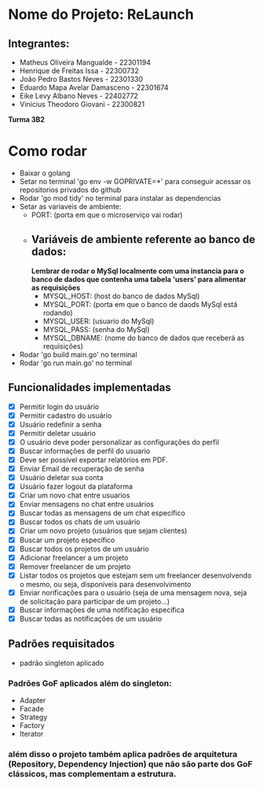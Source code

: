 # Nome do Projeto: ReLaunch

## Integrantes:
- Matheus Oliveira Mangualde - 22301194
- Henrique de Freitas Issa - 22300732
- João Pedro Bastos Neves - 22301330
- Eduardo Mapa Avelar Damasceno - 22301674
- Eike Levy Albano Neves - 22402772
- Vinícius Theodoro Giovani - 22300821

**Turma 3B2**

# Como rodar
- Baixar o golang
- Setar no terminal 'go env -w GOPRIVATE=*' para conseguir acessar os repositorios privados do github
- Rodar 'go mod tidy' no terminal para instalar as dependencias
- Setar as variaveis de ambiente:
  - PORT: (porta em que o microserviço vai rodar)
  - ## Variáveis de ambiente referente ao banco de dados:
    **Lembrar de rodar o MySql localmente com uma instancia para o banco de dados que contenha uma tabela 'users' para alimentar as requisições**
    - MYSQL_HOST: (host do banco de dados MySql)
    - MYSQL_PORT: (porta em que o banco de daods MySql está rodando)
    - MYSQL_USER: (usuario do MySql)
    - MYSQL_PASS: (senha do MySql)
    - MYSQL_DBNAME: (nome do banco de dados que receberá as requisições)
- Rodar 'go build main.go' no terminal
- Rodar 'go run main.go' no terminal

## Funcionalidades implementadas
- [x]  Permitir login do usuário
- [x]  Permitir cadastro do usuário
- [x]  Usuário redefinir  a senha
- [x]  Permitir deletar usuário
- [x]  O usuário deve poder personalizar as configurações do perfil
- [x]  Buscar informações de perfil do usuario
- [x]  Deve ser possível exportar relatórios em PDF.
- [x]  Enviar Email de recuperação de senha
- [x]  Usuário deletar sua conta
- [x]  Usuário fazer logout da plataforma
- [x]  Criar um novo chat entre usuarios
- [x]  Enviar mensagens no chat entre usuários
- [x]  Buscar todas as mensagens de um chat específico
- [x]  Buscar todos os chats de um usuário
- [x]  Criar um novo projeto (usuários que sejam clientes)
- [x]  Buscar um projeto específico
- [x]  Buscar todos os projetos de um usuário
- [x]  Adicionar freelancer a um projeto
- [x]  Remover freelancer de um projeto
- [x]  Listar todos os projetos que estejam sem um freelancer desenvolvendo o mesmo, ou seja, disponíveis para desenvolvimento
- [x]  Enviar norificações para o usuário (seja de uma mensagem nova, seja de solicitação para participar de um projeto...)
- [x]  Buscar informações de uma notificação específica
- [x]  Buscar todas as notificações de um usuário

## Padrões requisitados
- padrão singleton aplicado
### Padrões GoF aplicados além do singleton:
- Adapter
- Facade
- Strategy
- Factory
- Iterator
### além disso o projeto também aplica padrões de arquitetura (Repository, Dependency Injection) que não são parte dos GoF clássicos, mas complementam a estrutura.
